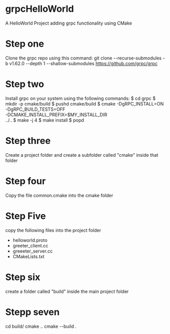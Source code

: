 # grpcHelloWorld
A HelloWorld Project adding grpc functionality using CMake

# Step one
Clone the grpc repo using this command: git clone --recurse-submodules -b v1.62.0 --depth 1 --shallow-submodules https://github.com/grpc/grpc

# Step two
Install grpc on your system using the following commands:
$ cd grpc
$ mkdir -p cmake/build
$ pushd cmake/build
$ cmake -DgRPC_INSTALL=ON \
      -DgRPC_BUILD_TESTS=OFF \
      -DCMAKE_INSTALL_PREFIX=$MY_INSTALL_DIR \
      ../..
$ make -j 4
$ make install
$ popd

# Step three
Create a project folder and create a subfolder called "cmake" inside that folder 

# Step four
Copy the file common.cmake into the cmake folder 

# Step Five
copy the following files into the project folder
  * helloworld.proto
  * greeter_client.cc
  * greeeter_server.cc
  * CMakeLists.txt
    
# Step six
create a folder called "build" inside the main project folder

# Stepp seven
cd build/
cmake .. 
cmake --build .

